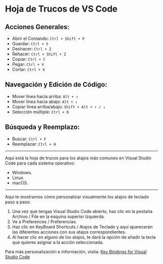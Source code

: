 # Hoja de Trucos de VS Code

## Acciones Generales:
- Abrir el Comando: `Ctrl + Shift + P`
- Guardar: `Ctrl + S`
- Deshacer: `Ctrl + Z`
- Rehacer: `Ctrl + Shift + Z`
- Copiar: `Ctrl + C`
- Pegar: `Ctrl + V`
- Cortar: `Ctrl + X`

## Navegación y Edición de Código:
- Mover línea hacia arriba: `Alt + ↑`
- Mover línea hacia abajo: `Alt + ↓`
- Copiar línea arriba/abajo: `Shift + Alt + ↑ / ↓`
- Selección múltiple: `Ctrl + D`

## Búsqueda y Reemplazo:
- Buscar: `Ctrl + F`
- Reemplazar: `Ctrl + H`

---

Aquí está la hoja de trucos para los atajos más comunes en Visual Studio Code para cada sistema operativo:
- Windows.
- Linux.
- macOS.

---

Aquí te mostramos cómo personalizar visualmente los atajos de teclado paso a paso:

1. Una vez que tengas Visual Studio Code abierto, haz clic en la pestaña Archivo / File en la esquina superior izquierda.
2. Ve a Preferences / Preferencias.
3. Haz clic en KeyBoard Shortcuts / Atajos de Teclado y aquí aparecerán las diferentes acciones con sus atajos correspondientes.
4. Al hacer clic en alguno de los atajos, te dará la opción de añadir la tecla que quieres asignar a la acción seleccionada.

Para más personalización e información, visita: [Key Bindings for Visual Studio Code](https://code.visualstudio.com/docs/getstarted/keybindings)
